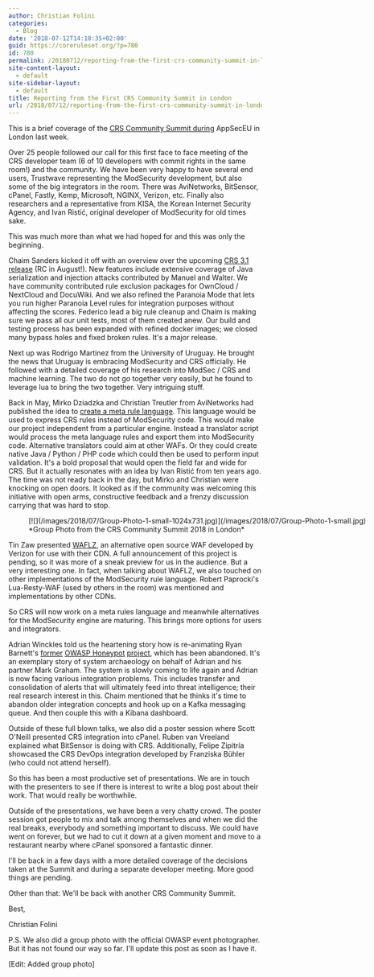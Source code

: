 ```yaml
---
author: Christian Folini
categories:
  - Blog
date: '2018-07-12T14:10:35+02:00'
guid: https://coreruleset.org/?p=780
id: 780
permalink: /20180712/reporting-from-the-first-crs-community-summit-in-london/
site-content-layout:
  - default
site-sidebar-layout:
  - default
title: Reporting from the First CRS Community Summit in London
url: /2018/07/12/reporting-from-the-first-crs-community-summit-in-london/
---
```



This is a brief coverage of the [CRS Community Summit during](https://coreruleset.org/20180626/crs-community-summit-next-week-call-for-posters-and-the-program-is-ready/) AppSecEU in London last week.

Over 25 people followed our call for this first face to face meeting of the CRS developer team (6 of 10 developers with commit rights in the same room!) and the community. We have been very happy to have several end users, Trustwave representing the ModSecurity development, but also some of the big integrators in the room. There was AviNetworks, BitSensor, cPanel, Fastly, Kemp, Microsoft, NGINX, Verizon, etc. Finally also researchers and a representative from KISA, the Korean Internet Security Agency, and Ivan Ristić, original developer of ModSecurity for old times sake.

This was much more than what we had hoped for and this was only the beginning.

Chaim Sanders kicked it off with an overview over the upcoming [CRS 3.1 release](https://github.com/coreruleset/coreruleset/pull/1109) (RC in August!). New features include extensive coverage of Java serialization and injection attacks contributed by Manuel and Walter. We have community contributed rule exclusion packages for OwnCloud / NextCloud and DocuWiki. And we also refined the Paranoia Mode that lets you run higher Paranoia Level rules for integration purposes without affecting the scores. Federico lead a big rule cleanup and Chaim is making sure we pass all our unit tests, most of them created anew. Our build and testing process has been expanded with refined docker images; we closed many bypass holes and fixed broken rules. It's a major release.

Next up was Rodrigo Martinez from the University of Uruguay. He brought the news that Uruguay is embracing ModSecurity and CRS officially. He followed with a detailed coverage of his research into ModSec / CRS and machine learning. The two do not go together very easily, but he found to leverage lua to bring the two together. Very intriguing stuff.

Back in May, Mirko Dziadzka and Christian Treutler from AviNetworks had published the idea to [create a meta rule language](https://github.com/avinetworks/owasp-crs-technical-discussion/raw/master/documentation/OWASP_AppSec_EU_2018-Core_Ruleset.pdf). This language would be used to express CRS rules instead of ModSecurity code. This would make our project independent from a particular engine. Instead a translator script would process the meta language rules and export them into ModSecurity code. Alternative translators could aim at other WAFs. Or they could create native Java / Python / PHP code which could then be used to perform input validation. It's a bold proposal that would open the field far and wide for CRS. But it actually resonates with an idea by Ivan Ristić from ten years ago. The time was not ready back in the day, but Mirko and Christian were knocking on open doors. It looked as if the community was welcoming this initiative with open arms, constructive feedback and a frenzy discussion carrying that was hard to stop.

<figure aria-describedby="caption-attachment-788" class="wp-caption aligncenter" id="attachment_788" style="width: 1024px">[![](/images/2018/07/Group-Photo-1-small-1024x731.jpg)](/images/2018/07/Group-Photo-1-small.jpg)<figcaption class="wp-caption-text" id="caption-attachment-788">*Group Photo from the CRS Community Summit 2018 in London*</figcaption></figure>

Tin Zaw presented [WAFLZ](https://github.com/VerizonDigital/waflz), an alternative open source WAF developed by Verizon for use with their CDN. A full announcement of this project is pending, so it was more of a sneak preview for us in the audience. But a very interesting one. In fact, when talking about WAFLZ, we also touched on other implementations of the ModSecurity rule language. Robert Paprocki's Lua-Resty-WAF (used by others in the room) was mentioned and implementations by other CDNs.

So CRS will now work on a meta rules language and meanwhile alternatives for the ModSecurity engine are maturing. This brings more options for users and integrators.

Adrian Winckles told us the heartening story how is re-animating Ryan Barnett's [former](https://www.owasp.org/index.php/OWASP_WASC_Distributed_Web_Honeypots_Project) [OWASP Honeypot](https://www.owasp.org/index.php/OWASP_Honeypot_Project) [project](https://github.com/OWASP/Honeypot-Project), which has been abandoned. It's an exemplary story of system archaeology on behalf of Adrian and his partner Mark Graham. The system is slowly coming to life again and Adrian is now facing various integration problems. This includes transfer and consolidation of alerts that will ultimately feed into threat intelligence; their real research interest in this. Chaim mentioned that he thinks it's time to abandon older integration concepts and hook up on a Kafka messaging queue. And then couple this with a Kibana dashboard.

Outside of these full blown talks, we also did a poster session where Scott O'Neill presented CRS integration into cPanel. Ruben van Vreeland explained what BitSensor is doing with CRS. Additionally, Felipe Zipitría showcased the CRS DevOps integration developed by Franziska Bühler (who could not attend herself).

So this has been a most productive set of presentations. We are in touch with the presenters to see if there is interest to write a blog post about their work. That would really be worthwhile.

Outside of the presentations, we have been a very chatty crowd. The poster session got people to mix and talk among themselves and when we did the real breaks, everybody and something important to discuss. We could have went on forever, but we had to cut it down at a given moment and move to a restaurant nearby where cPanel sponsored a fantastic dinner.

I'll be back in a few days with a more detailed coverage of the decisions taken at the Summit and during a separate developer meeting. More good things are pending.

Other than that: We'll be back with another CRS Community Summit.

Best,

Christian Folini

P.S. We also did a group photo with the official OWASP event photographer. But it has not found our way so far. I'll update this post as soon as I have it.

\[Edit: Added group photo\]